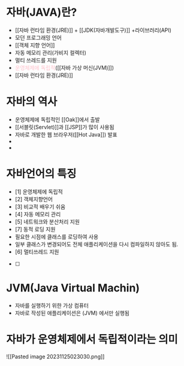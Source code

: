 # 자바(JAVA)란?
- [[자바 런타임 환경(JRE)]] + [[JDK(자바개발도구)]] +라이브러리(API)
- 모던 프로그래밍 언어
- [[객체 지향 언어]]
- 자동 메모리 관리(가비지 컬렉터)
- 멀티 쓰레드를 지원
- <span style="color:pink">운영체제에 독립적</span>([[자바 가상 머신(JVM)]])
- [[자바 런타임 환경(JRE)]]

# 자바의 역사
-  운영체제에 독립적인 [[Oak]]에서 출발
-  [[서블릿(Servlet)]]과 [[JSP]]가 많이 사용됨
-  자바로 개발한 웹 브라우저([[Hot Java]]) 발표
- 
- 

# 자바언어의 특징
- [1] 운영체제에 독립적
- [2] 객체지향언어
- [3] 비교적 배우기 쉬움
- [4]  자동 메모리 관리
- [5] 네트워크와 분산처리 지원
- [7] 동적 로딩 지원
- 필요한 시점에 클래스를 로딩하여 사용
- 일부 클래스가 변경되어도 전체 애플리케이션을 다시 컴파일하지 않아도 됨.
- [6] 멀티쓰레드 지원
- [ ] 


# JVM(Java Virtual Machin)
- 자바를 실행하기 위한 가상 컴퓨터
- 자바로 작성된 애플리케이션은 (JVM) 에서만 실행됨

# 자바가 운영체제에서 독립적이라는 의미
![[Pasted image 20231125023030.png]]

